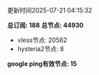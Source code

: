 更新时间2025-07-21 04:15:32

**总订阅: 188**
**总节点: 44930**
- vless节点: 20562
- hysteria2节点: 8

**google ping有效节点: 15**
